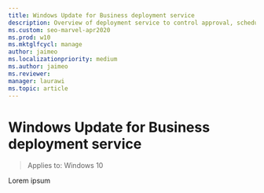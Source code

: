 ```yaml
---
title: Windows Update for Business deployment service
description: Overview of deployment service to control approval, scheduling, and safeguarding of Windows updates
ms.custom: seo-marvel-apr2020
ms.prod: w10
ms.mktglfcycl: manage
author: jaimeo
ms.localizationpriority: medium
ms.author: jaimeo
ms.reviewer:
manager: laurawi
ms.topic: article
---
```

# Windows Update for Business deployment service

> Applies to: Windows 10

Lorem ipsum